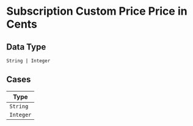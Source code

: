 
# Subscription Custom Price Price in Cents

## Data Type

`String | Integer`

## Cases

| Type |
|  --- |
| `String` |
| `Integer` |

